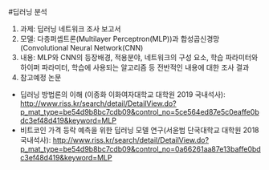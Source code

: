 #딥러닝 분석
1. 과제: 딥러닝 네트워크 조사 보고서
2. 모델: 다층퍼셉트론(Multilayer Perceptron(MLP))과 합성곱신경망(Convolutional Neural Network(CNN)
3. 내용: MLP와 CNN의 등장배경, 적용분야, 네트워크의 구성 요소, 학습 파라미터와 하이퍼 파라미터, 학습에 사용되는 알고리즘 등 전반적인 내용에 대한 조사 결과
4. 참고예정 논문
 - 딥러닝 방법론의 이해 (이종화 이화여자대학교 대학원 2019 국내석사): http://www.riss.kr/search/detail/DetailView.do?p_mat_type=be54d9b8bc7cdb09&control_no=5ce564ed87e5c0eaffe0bdc3ef48d419&keyword=MLP
 - 비트코인 가격 등락 예측을 위한 딥러닝 모델 연구(서윤범 단국대학교 대학원 2018 국내석사): http://www.riss.kr/search/detail/DetailView.do?p_mat_type=be54d9b8bc7cdb09&control_no=0a66261aa87e13baffe0bdc3ef48d419&keyword=MLP
